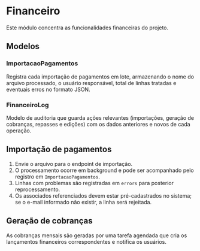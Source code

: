 # Financeiro

Este módulo concentra as funcionalidades financeiras do projeto.

## Modelos

### ImportacaoPagamentos
Registra cada importação de pagamentos em lote, armazenando o nome do
arquivo processado, o usuário responsável, total de linhas tratadas e
eventuais erros no formato JSON.

### FinanceiroLog
Modelo de auditoria que guarda ações relevantes (importações, geração de
cobranças, repasses e edições) com os dados anteriores e novos de cada
operação.

## Importação de pagamentos

1. Envie o arquivo para o endpoint de importação.
2. O processamento ocorre em background e pode ser acompanhado pelo
   registro em `ImportacaoPagamentos`.
3. Linhas com problemas são registradas em `errors` para posterior
   reprocessamento.
4. Os associados referenciados devem estar pré-cadastrados no sistema;
   se o e-mail informado não existir, a linha será rejeitada.

## Geração de cobranças

As cobranças mensais são geradas por uma tarefa agendada que cria os
lançamentos financeiros correspondentes e notifica os usuários.

